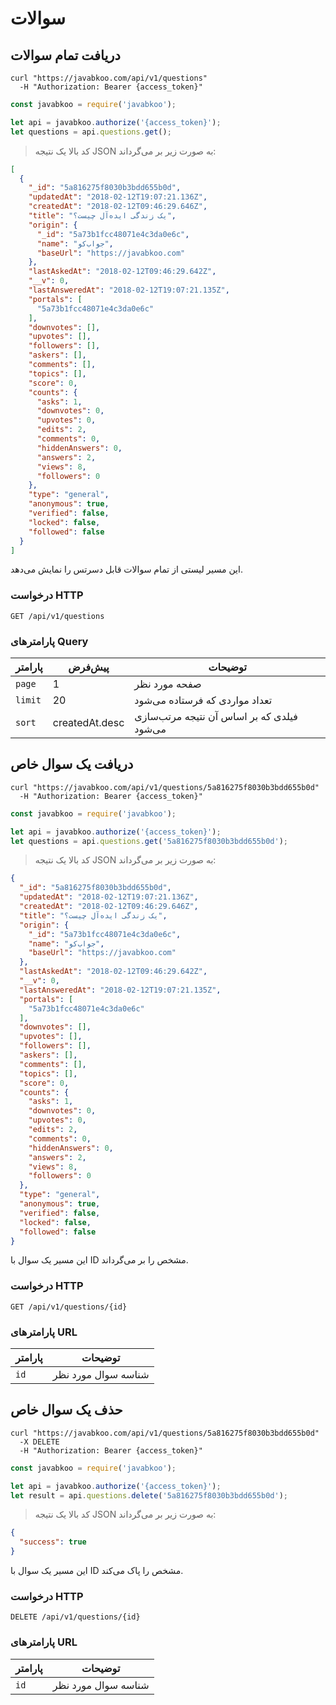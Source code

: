 # سوالات

## دریافت تمام سوالات


```shell
curl "https://javabkoo.com/api/v1/questions"
  -H "Authorization: Bearer {access_token}"
```

```javascript
const javabkoo = require('javabkoo');

let api = javabkoo.authorize('{access_token}');
let questions = api.questions.get();
```

> کد بالا یک نتیجه JSON به صورت زیر بر می‌گرداند:

```json
[
  {
    "_id": "5a816275f8030b3bdd655b0d",
    "updatedAt": "2018-02-12T19:07:21.136Z",
    "createdAt": "2018-02-12T09:46:29.646Z",
    "title": "یک زندگی ایده‌آل چیست؟",
    "origin": {
      "_id": "5a73b1fcc48071e4c3da0e6c",
      "name": "جواب‌کو",
      "baseUrl": "https://javabkoo.com"
    },
    "lastAskedAt": "2018-02-12T09:46:29.642Z",
    "__v": 0,
    "lastAnsweredAt": "2018-02-12T19:07:21.135Z",
    "portals": [
      "5a73b1fcc48071e4c3da0e6c"
    ],
    "downvotes": [],
    "upvotes": [],
    "followers": [],
    "askers": [],
    "comments": [],
    "topics": [],
    "score": 0,
    "counts": {
      "asks": 1,
      "downvotes": 0,
      "upvotes": 0,
      "edits": 2,
      "comments": 0,
      "hiddenAnswers": 0,
      "answers": 2,
      "views": 8,
      "followers": 0
    },
    "type": "general",
    "anonymous": true,
    "verified": false,
    "locked": false,
    "followed": false
  }
]
```

این مسیر لیستی از تمام سوالات قابل دسرتس را نمایش می‌دهد.


### درخواست HTTP

<code class="request">GET /api/v1/questions</code>

### پارامترهای Query

<table>
  <thead>
    <th>پارامتر</th><th>پیش‌فرض</th><th class="rtl">توضیحات</th>
  </thead>
  <tbody>
    <tr>
      <td><code>page</code></td>
      <td>1</td>
      <td class="rtl">صفحه مورد نظر</td>
    </tr>
    <tr>
      <td><code>limit</code></td>
      <td>20</td>
      <td class="rtl">تعداد مواردی که فرستاده می‌شود</td>
    </tr>
    <tr>
      <td><code>sort</code></td>
      <td>createdAt.desc</td>
      <td class="rtl">فیلدی که بر اساس آن نتیجه مرتب‌سازی می‌شود</td>
    </tr>
  </tbody>
</table>


## دریافت یک سوال خاص


```shell
curl "https://javabkoo.com/api/v1/questions/5a816275f8030b3bdd655b0d"
  -H "Authorization: Bearer {access_token}"
```

```javascript
const javabkoo = require('javabkoo');

let api = javabkoo.authorize('{access_token}');
let questions = api.questions.get('5a816275f8030b3bdd655b0d');
```

> کد بالا یک نتیجه JSON به صورت زیر بر می‌گرداند:

```json
{
  "_id": "5a816275f8030b3bdd655b0d",
  "updatedAt": "2018-02-12T19:07:21.136Z",
  "createdAt": "2018-02-12T09:46:29.646Z",
  "title": "یک زندگی ایده‌آل چیست؟",
  "origin": {
    "_id": "5a73b1fcc48071e4c3da0e6c",
    "name": "جواب‌کو",
    "baseUrl": "https://javabkoo.com"
  },
  "lastAskedAt": "2018-02-12T09:46:29.642Z",
  "__v": 0,
  "lastAnsweredAt": "2018-02-12T19:07:21.135Z",
  "portals": [
    "5a73b1fcc48071e4c3da0e6c"
  ],
  "downvotes": [],
  "upvotes": [],
  "followers": [],
  "askers": [],
  "comments": [],
  "topics": [],
  "score": 0,
  "counts": {
    "asks": 1,
    "downvotes": 0,
    "upvotes": 0,
    "edits": 2,
    "comments": 0,
    "hiddenAnswers": 0,
    "answers": 2,
    "views": 8,
    "followers": 0
  },
  "type": "general",
  "anonymous": true,
  "verified": false,
  "locked": false,
  "followed": false
}
```

این مسیر یک سوال با ID مشخص را بر می‌گرداند.

### درخواست HTTP

<code class="request">GET /api/v1/questions/{id}</code>


### پارامتر‌های URL

پارامتر | توضیحات
---------   | -----------
`id`        | شناسه سوال مورد نظر

## حذف یک سوال خاص


```shell
curl "https://javabkoo.com/api/v1/questions/5a816275f8030b3bdd655b0d"
  -X DELETE
  -H "Authorization: Bearer {access_token}"
```

```javascript
const javabkoo = require('javabkoo');

let api = javabkoo.authorize('{access_token}');
let result = api.questions.delete('5a816275f8030b3bdd655b0d');
```

> کد بالا یک نتیجه JSON به صورت زیر بر می‌گرداند:

```json
{
  "success": true
}
```

این مسیر یک سوال با ID مشخص را پاک می‌کند.

### درخواست HTTP

<code class="request">DELETE /api/v1/questions/{id}</code>


### پارامتر‌های URL

پارامتر | توضیحات
---------   | -----------
`id`        | شناسه سوال مورد نظر
